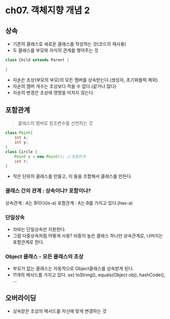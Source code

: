 # ch07. 객체지향 개념 2

## 상속
- 기존의 클래스로 새로운 클래스를 작성하는 것(코드의 재사용)
- 두 클래스를 부모와 자식의 관계를 맺어주는 것
```java
class Child extends Parent {
    
}
```
- 자손은 조상(부모의 부모)의 모든 멤버를 상속받는다.(생성자, 초기화블럭 제외)
- 자손의 멤버 개수는 조상보다 적을 수 없다.(같거나 많다)
- 자손의 변경은 조상에 영향을 미치지 않는다.  

## 포함관계
> 클래스의 멤버로 참조변수를 선언하는 것
```java
class Point{
    int x;
    int y;
}
class Circle {
    Point c = new Point(); //포함관계
    int r;
}
```
- 작은 단위의 클래스를 만들고, 이 들을 조합해서 클래스를 만든다.

### 클래스 간의 관계 : 상속이냐? 포함이냐?
상속관계 : A는 B이다(is-a)
포함관계 : A는 B를 가지고 있다.(has-a)

### 단일상속
- 자바는 단일상속만 지원한다.
- 그럼 다중상속처럼 어떻게 사용? 비중이 높은 클래스 하나만 상속관계로, 나머지는 포함관계로 한다.

### Object 클래스 - 모든 클래스의 조상
- 부모가 없는 클래스는 자동적으로 Object클래스를 상속받게 된다.
- 11개의 메서드를 가지고 있다. ex) toString(), equals(Object obj), hashCode(), ...

## 오버라이딩
- 상속받은 조상의 메서드를 자신에 맞게 변경하는 것
